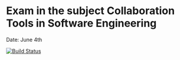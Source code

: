 # Exam in the subject Collaboration Tools in Software Engineering
Date: June 4th

[![Build Status](https://travis-ci.com/markusaksli/cse-exam.svg?branch=44_translated_words)](https://travis-ci.com/markusaksli/cse-exam)
